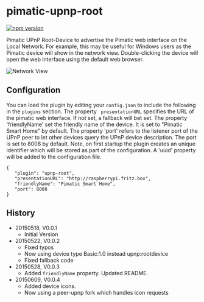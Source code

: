 # pimatic-upnp-root

[![npm version](https://badge.fury.io/js/pimatic-upnp-root.svg)](http://badge.fury.io/js/pimatic-upnp-root)

Pimatic UPnP Root-Device to advertise the Pimatic web interface on the Local Network. For example, this may be useful 
 for Windows users as the Pimatic device will show in the network view. Double-clicking the device will open
 the web interface using the default web browser.
 
![Network View](https://raw.githubusercontent.com/mwittig/pimatic-upnp-root/master/screenshots/screenshot-2.png)

## Configuration

You can load the plugin by editing your `config.json` to include the following in the `plugins` section. The property `
 presentationURL` specifies the URL of the pimatic web interface. If not set, a fallback will bet set. The property 
'friendlyName' set the friendly name of the device. It is set to "Pimatic Smart Home" by default. The property 
 'port' refers to the listener port of the UPnP peer to let other devices query the UPnP device description. The port is
 set to 8008 by default. Note, on first startup the plugin creates an unique identifier which will be stored as part
 of the configuration. A 'uuid' property will be added to the configuration file.

    { 
       "plugin": "upnp-root",
       "presentationURL": "http://raspberrypi.fritz.box",
       "friendlyName": "Pimatic Smart Home",
       "port": 8008
    }

## History

* 20150518, V0.0.1
    * Initial Version
* 20150522, V0.0.2
    * Fixed typos
    * Now using device type Basic:1.0 instead upnp:rootdevice
    * Fixed fallback code
* 20150528, V0.0.3
    * Added `friendlyName` property. Updated README.
* 20150609, V0.0.4
    * Added device icons.
    * Now using a peer-upnp fork which handles icon requests
